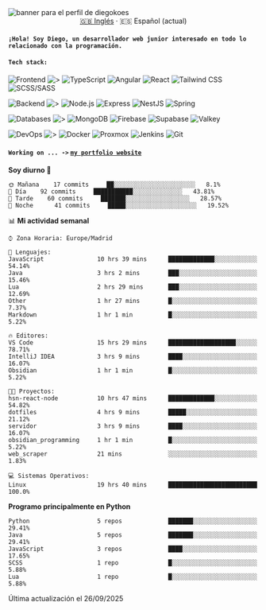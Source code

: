 <picture>
 <source media="(prefers-color-scheme: dark)" srcset="https://i.imgur.com/G5n6xUz.png">
 <source media="(prefers-color-scheme: light)" srcset="https://i.imgur.com/8gLfu4u.png">
 <img alt="banner para el perfil de diegokoes" src="https://i.imgur.com/G5n6xUz.png">
</picture>

<!-- Cambiador de idioma -->
<div align="center">
  <a href="./README.md">🇬🇧 Inglés</a> · <a>🇪🇸 Español (actual)</a>
</div>

#### `¡Hola! Soy Diego, un desarrollador web junior interesado en todo lo relacionado con la programación.`

#### `Tech stack:` 
<!-- Frontend -->
![Frontend   ](https://img.shields.io/badge/Frontend-20232a?style=for-the-badge&logo=terminal&logoColor=white)
![>](https://img.shields.io/badge/%3E-000000?style=for-the-badge&labelColor=000000&color=000000&logoColor=white&labelWidth=20) 
![TypeScript](https://img.shields.io/badge/typescript-3178C6?style=for-the-badge&logo=typescript&logoColor=white)
![Angular](https://img.shields.io/badge/angular-7E22CE?style=for-the-badge&logo=angular&logoColor=white)
![React](https://img.shields.io/badge/react-20232a?style=for-the-badge&logo=react&logoColor=61DAFB)
![Tailwind CSS](https://img.shields.io/badge/tailwindcss-06B6D4?style=for-the-badge&logo=tailwindcss&logoColor=white)
![SCSS/SASS](https://img.shields.io/badge/scss-CC6699?style=for-the-badge&logo=sass&logoColor=white)
<!-- Backend -->
![Backend    ](https://img.shields.io/badge/Backend-20232a?style=for-the-badge&logo=terminal&logoColor=white)
![>](https://img.shields.io/badge/%3E-000000?style=for-the-badge&labelColor=000000&color=000000&logoColor=white&labelWidth=20) 
![Node.js](https://img.shields.io/badge/node.js-339933?style=for-the-badge&logo=nodedotjs&logoColor=white)
![Express](https://img.shields.io/badge/express-000000?style=for-the-badge&logo=express&logoColor=white)
![NestJS](https://img.shields.io/badge/nestjs-E0234E?style=for-the-badge&logo=nestjs&logoColor=white)
![Spring](https://img.shields.io/badge/spring-6DB33F?style=for-the-badge&logo=spring&logoColor=white)
<!-- Databases -->
![Databases  ](https://img.shields.io/badge/BD's-20232a?style=for-the-badge&logo=terminal&logoColor=white)
![>](https://img.shields.io/badge/%3E-000000?style=for-the-badge&labelColor=000000&color=000000&logoColor=white&labelWidth=20) 
![MongoDB](https://img.shields.io/badge/mongodb-4EA94B?style=for-the-badge&logo=mongodb&logoColor=white)
![Firebase](https://img.shields.io/badge/firebase-FFCA28?style=for-the-badge&logo=firebase&logoColor=black)
![Supabase](https://img.shields.io/badge/supabase-3ECF8E?style=for-the-badge&logo=supabase&logoColor=white)
![Valkey](https://img.shields.io/badge/valkey-DC382D?style=for-the-badge&logo=valkey&logoColor=white)
<!-- DevOps -->
![DevOps     ](https://img.shields.io/badge/DevOps-20232a?style=for-the-badge&logo=terminal&logoColor=white)
![>](https://img.shields.io/badge/%3E-000000?style=for-the-badge&labelColor=000000&color=000000&logoColor=white&labelWidth=20) 
![Docker](https://img.shields.io/badge/docker-2496ED?style=for-the-badge&logo=docker&logoColor=white)
![Proxmox](https://img.shields.io/badge/proxmox-e57000?style=for-the-badge&logo=proxmox&logoColor=white)
![Jenkins](https://img.shields.io/badge/jenkins-D24939?style=for-the-badge&logo=jenkins&logoColor=white)
![Git](https://img.shields.io/badge/git-F05032?style=for-the-badge&logo=git&logoColor=white)

#### `Working on ... ->`  [`my portfolio website`](https://github.com/diegokoes/portfolio)


<!--START_SECTION:waka_es-->
**Soy diurno 🐤** 

```text
🌞 Mañana    17 commits     ██░░░░░░░░░░░░░░░░░░░░░░░   8.1% 
🌆 Día    92 commits     ███████████░░░░░░░░░░░░░░   43.81% 
🌃 Tarde    60 commits     ███████░░░░░░░░░░░░░░░░░░   28.57% 
🌙 Noche      41 commits     █████░░░░░░░░░░░░░░░░░░░░   19.52%

```


📊 **Mi actividad semanal** 

```text
⌚︎ Zona Horaria: Europe/Madrid

💬 Lenguajes: 
JavaScript               10 hrs 39 mins      █████████████░░░░░░░░░░░░   54.14% 
Java                     3 hrs 2 mins        ███░░░░░░░░░░░░░░░░░░░░░░   15.46% 
Lua                      2 hrs 29 mins       ███░░░░░░░░░░░░░░░░░░░░░░   12.69% 
Other                    1 hr 27 mins        █░░░░░░░░░░░░░░░░░░░░░░░░   7.37% 
Markdown                 1 hr 1 min          █░░░░░░░░░░░░░░░░░░░░░░░░   5.22%

🔥 Editores: 
VS Code                  15 hrs 29 mins      ███████████████████░░░░░░   78.71% 
IntelliJ IDEA            3 hrs 9 mins        ████░░░░░░░░░░░░░░░░░░░░░   16.07% 
Obsidian                 1 hr 1 min          █░░░░░░░░░░░░░░░░░░░░░░░░   5.22%

🐱‍💻 Proyectos: 
hsn-react-node           10 hrs 47 mins      █████████████░░░░░░░░░░░░   54.82% 
dotfiles                 4 hrs 9 mins        █████░░░░░░░░░░░░░░░░░░░░   21.12% 
servidor                 3 hrs 9 mins        ████░░░░░░░░░░░░░░░░░░░░░   16.07% 
obsidian_programming     1 hr 1 min          █░░░░░░░░░░░░░░░░░░░░░░░░   5.22% 
web_scraper              21 mins             ░░░░░░░░░░░░░░░░░░░░░░░░░   1.83%

💻 Sistemas Operativos: 
Linux                    19 hrs 40 mins      █████████████████████████   100.0%

```

**Programo principalmente en Python** 

```text
Python                   5 repos             ███████░░░░░░░░░░░░░░░░░░   29.41% 
Java                     5 repos             ███████░░░░░░░░░░░░░░░░░░   29.41% 
JavaScript               3 repos             ████░░░░░░░░░░░░░░░░░░░░░   17.65% 
SCSS                     1 repo              █░░░░░░░░░░░░░░░░░░░░░░░░   5.88% 
Lua                      1 repo              █░░░░░░░░░░░░░░░░░░░░░░░░   5.88%

```



 Última actualización el 26/09/2025
<!--END_SECTION:waka_es-->
